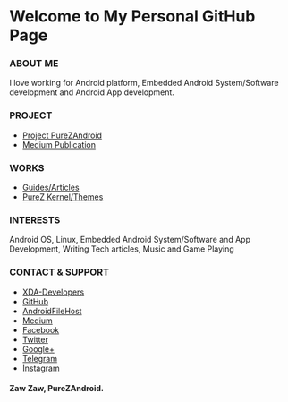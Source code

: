 # Welcome to My Personal GitHub Page

### ABOUT ME
I love working for Android platform, Embedded Android System/Software development and Android App development.

### PROJECT
- [Project PureZAndroid](https://github.com/purezandroid)
- [Medium Publication](https://medium.com/purezandroid)

### WORKS
- [Guides/Articles](https://github.com/zawzaww/android-tutorials)
- [PureZ Kernel/Themes](https://medium.com/purezandroid/purezandroid-development-projects-75c6e977d7c1)

### INTERESTS
Android OS, Linux, Embedded Android System/Software and App Development, Writing Tech articles, Music and Game Playing

### CONTACT & SUPPORT
- [XDA-Developers](https://forum.xda-developers.com/member.php?u=7581611)
- [GitHub](https://github.com/zawzaww)
- [AndroidFileHost](https://androidfilehost.com/?w=profile&uid=529152257862700649)
- [Medium](https://medium.com/@zawzaww)
- [Facebook](https://www.facebook.com/zawzaw.me)
- [Twitter](https://twitter.com/zawzawwme)
- [Google+](https://plus.google.com/+ZawZawMM)
- [Telegram](https://t.me/zawzaww)
- [Instagram](https://www.instagram.com/zawzaw.me)

#### Zaw Zaw, PureZAndroid.
